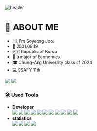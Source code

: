 ![header](https://capsule-render.vercel.app/api?type=waving&text=Welcome%20to%20address0's%20Github!&fontSize=40&animation=twinkling)

# 👋 ABOUT ME

- Hi, I'm Soyeong Joo.
- :baby_chick: 2001.09.19
- :kr: Republic of Korea
- 💸 a major of Economics
- 🎓 Chung-Ang University class of 2024
- 💻 SSAFY 11th

<a href="https://www.canva.com/design/DAGSHg1lZr4/MuEuPRh1k493fRTRgViCJw/view?utm_content=DAGSHg1lZr4&utm_campaign=designshare&utm_medium=link2&utm_source=uniquelinks&utlId=hdab8c43c9a" target="_blank"><img src="https://img.shields.io/badge/Portfolio-D33847?style=flat&logo=rocket&logoColor=FFFFFF"/></a>
<a href="https://www.canva.com/design/DAGap85R5So/v9Li1TBQExwD52S40jXMqA/view?utm_content=DAGap85R5So&utm_campaign=designshare&utm_medium=link2&utm_source=uniquelinks&utlId=hd7e4ee3a3a" target="_blank"><img src="https://img.shields.io/badge/Resume-018EF5?style=flat&logo=readme&logoColor=FFFFFF"/></a>

### 🛠️ Used Tools

- **Developer**  
  <a href="https://developer.mozilla.org/ko/docs/Web/JavaScript" target="_blank"><img src="https://img.shields.io/badge/Java Script-F7DF1E?style=flat&logo=javascript&logoColor=FFFFFF"/></a>
  <a href="https://www.python.org/" target="_blank"><img src="https://img.shields.io/badge/Python-3776AB?style=flat&logo=python&logoColor=FFFFFF"/></a>
  <a href="https://www.acmicpc.net/user/soyong32" target="_blank"><img src="https://img.shields.io/badge/Html-3366CC?style=flat&logo=htmx&logoColor=FFFFFF"/></a>
  <a href="https://developer.mozilla.org/ko/docs/Web/CSS" target="_blank"><img src="https://img.shields.io/badge/CSS-7952B3?style=flat&logo=bootstrap&logoColor=FFFFFF"/></a>
  <a href="https://v3-docs.vuejs-korea.org/" target="_blank"><img src="https://img.shields.io/badge/Vue.js-4FC08D?style=flat&logo=vuedotjs&logoColor=FFFFFF"/></a>
  <a href="https://ko.react.dev/" target="_blank"><img src="https://img.shields.io/badge/React.js-61DAFB?style=flat&logo=react&logoColor=FFFFFF"/></a>
  <a href="https://nextjs.org/docs" target="_blank"><img src="https://img.shields.io/badge/Next.js-000000?style=flat&logo=nextdotjs&logoColor=FFFFFF"/></a>
  <a href="https://www.typescriptlang.org/ko/docs/handbook/2/basic-types.html" target="_blank"><img src="https://img.shields.io/badge/TypeScript-3178C6?style=flat&logo=typescript&logoColor=FFFFFF"/></a>
  <a href="https://fastapi.tiangolo.com/ko/" target="_blank"><img src="https://img.shields.io/badge/FastAPI-009688?style=flat&logo=fastapi&logoColor=FFFFFF"/></a>
  <a href="https://www.djangoproject.com/" target="_blank"><img src="https://img.shields.io/badge/Django-092E20?style=flat&logo=django&logoColor=FFFFFF"/></a>
  <a href="https://www.microsoft.com/ko-kr/sql-server/sql-server-downloads" target="_blank"><img src="https://img.shields.io/badge/SQL-4479A1?style=flat&logo=mysql&logoColor=FFFFFF"/></a>
- **statistics**  
  <a href="https://www.r-project.org/" target="_blank"><img src="https://img.shields.io/badge/R-276DC3?style=flat&logo=r&logoColor=FFFFFF"/></a>
  <a href="https://www.ibm.com/kr-ko/products/spss-statistics" target="_blank"><img src="https://img.shields.io/badge/SPSS-052FAD?style=flat&logo=ibm&logoColor=FFFFFF"/></a>
  <a href="https://colab.google/" target="_blank"><img src="https://img.shields.io/badge/Google Colab-F9AB00?style=flat&logo=google colab&logoColor=FFFFFF"/></a>
  <a href="https://kr.mathworks.com/products/matlab.html" target="_blank"><img src="https://img.shields.io/badge/MATLAB-000000?style=flat&logo=matrix&logoColor=FFFFFF"/></a>

<!--
**address0/address0** is a ✨ _special_ ✨ repository because its `README.md` (this file) appears on your GitHub profile.

Here are some ideas to get you started:

- 🔭 I’m currently working on ...
- 🌱 I’m currently learning ...
- 👯 I’m looking to collaborate on ...
- 🤔 I’m looking for help with ...
- 💬 Ask me about ...
- 📫 How to reach me: ...
- 😄 Pronouns: ...
- ⚡ Fun fact: ...
-->
